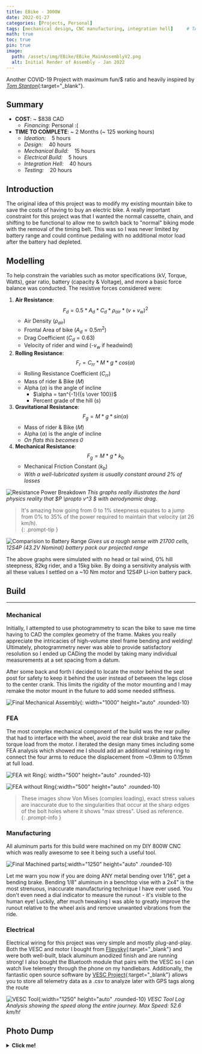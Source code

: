 ```yaml
---
title: EBike - 3000W
date: 2022-01-27 
categories: [Projects, Personal]
tags: [mechanical design, CNC manufacturing, integration hell]     # TAG names should always be lowercase
math: true
toc: true
pin: true
image:
  path: /assets/img/EBike/EBike_MainAssemblyV2.png
  alt: Initial Render of Assembly - Jan 2022
---
```


Another COVID-19 Project with maximum fun/$ ratio and heavily inspired by [*Tom Stanton*](https://www.youtube.com/watch?v=1pm1RtCuE3A&ab_channel=TomStanton){:target="_blank"}.

## Summary
- **COST**: ~ $838 CAD
    + *Financing:* Personal :(
- **TIME TO COMPLETE**: ~ 2 Months (~ 125 working hours)
    + *Ideation:* &nbsp;&nbsp; 5 hours
    + *Design:* &nbsp;&nbsp; 40 hours
    + *Mechanical Build:* &nbsp;&nbsp; 15 hours
    + *Electrical Build:* &nbsp;&nbsp; 5 hours
    + *Integration Hell:* &nbsp;&nbsp; 40 hours
    + *Testing:* &nbsp;&nbsp; 20 hours  
<!-- &nbsp; is to add some "tab" spaces -->

## Introduction
The original idea of this project was to modify my existing mountain bike to save the costs of having to buy an electric bike. A really important constraint for this project was that I wanted the normal cassette, chain, and shifting to be functional to allow me to switch back to "normal" biking mode with the removal of the timing belt. This was so I was never limited by battery range and could continue pedaling with no additional motor load after the battery had depleted.
## Modelling
To help constrain the variables such as motor specifications (kV, Torque, Watts), gear ratio, battery (capacity & Voltage), and more a basic force balance was conducted. The resistive forces considered were:


1. **Air Resistance**:  $$F_d = 0.5*A_d*C_d*\rho _{air}*(v+v_w)^2$$
    * Air Density ($\rho _{air}$)
    * Frontal Area of bike ($A_d = 0.5 m^2$)
    * Drag Coefficient ($C_d = 0.63$)
    * Velocity of rider and wind (-$v_w$ if headwind)
2. **Rolling Resistance**:  $$F_r = C_{rr}*M*g*cos(\alpha)$$
    * Rolling Resistance Coefficient ($C_{rr}$)
    * Mass of rider & Bike ($M$)
    * Alpha ($\alpha$) is the angle of incline
      * $\alpha = tan^{-1}({s \over 100})$
      * Percent grade of the hill ($s$)
3. **Gravitational Resistance**:  $$F_g = M*g*sin(\alpha)$$
    * Mass of rider & Bike ($M$)
    * Alpha ($\alpha$) is the angle of incline
    * *On flats this becomes 0*
4. **Mechanical Resistance**:  $$F_g = M*g*k_b$$
    * Mechanical Friction Constant ($k_b$)
    * *With a well-lubricated system is usually constant around 2% of losses*




![Resistance Power Breakdown](/assets/img/EBike/E-Bike%20Simulation_%20Power%20required%20to%20overcome%20resistance%20forces.png)
_This graphs really illustrates the hard physics reality that $P \propto v^3 $ with aerodynamic drag._


> It's amazing how going from 0 to 1% steepness equates to a jump from 0% to 35% of the power required to maintain that velocity (at 26 km/h).  
{: .prompt-tip }


![Comparision to Battery Range](/assets/img/EBike/E-Bike%20Simulation_%20Battery%20Range%20%5Bkm%5D%20and%20Motor%20Power%20(F_v)%20%5BW%5D%20(2).png)
_Gives us a rough sense with 21700 cells, 12S4P (43.2V Nominal) battery pack our projected range_


The above graphs were simulated with no head or tail wind, 0% hill steepness, 82kg rider, and a 15kg bike. By doing a sensitivity analysis with all these values I settled on a ~10 Nm motor and 12S4P Li-ion battery pack.






## Build
___
### Mechanical
Initially, I attempted to use photogrammetry to scan the bike to save me time having to CAD the complex geometry of the frame. Makes you really appreciate the intricacies of high-volume steel frame bending and welding! Ultimately, photogrammetry never was able to provide satisfactory resolution so I ended up CADing the model by taking many individual measurements at a set spacing from a datum.


After some back and forth I decided to locate the motor behind the seat post for safety to keep it behind the user instead of between the legs close to the center crank. This limits the rigidity of the motor mounting and I may remake the motor mount in the future to add some needed stiffness.


![Final Mechanical Assembly](/assets/img/EBike/20220504_130838%20(1).jpg){: width="1000" height="auto" .rounded-10}


### FEA
The most complex mechanical component of the build was the rear pulley that had to interface with the wheel, avoid the rear disk brake and take the torque load from the motor. I iterated the design many times including some FEA analysis which showed me I should add an additional retaining ring to connect the four arms to reduce the displacement from ~0.9mm to 0.15mm at full load.


![FEA wit Ring](/assets/img/EBike/Screenshot%202023-06-15%20150943.png){: width="500" height="auto" .rounded-10}


![FEA without Ring](/assets/img/EBike/Screenshot%202023-06-15%20160237.png){:width="500" height="auto" .rounded-10}


> These images show Von Mises (complex loading), exact stress values are inaccurate due to the singularities that occur at the sharp edges of the bolt holes where it shows "max stress". Used as reference.  
{: .prompt-info }




### Manufacturing
All aluminum parts for this build were machined on my DIY 800W CNC which was really awesome to see it being such a useful tool.


![Final Machined parts](/assets/img/EBike/20220123_211849.jpg){:width="1250" height="auto" .rounded-10}


Let me warn you now if you are doing ANY metal bending over 1/16", get a bending brake. Bending 1/8" aluminum in a benchtop vise with a 2x4" is the most strenuous, inaccurate manufacturing technique I have ever used. You don't even need a dial indicator to measure the runout - it's visible to the human eye! Luckily, after much tweaking I was able to greatly improve the runout relative to the wheel axis and remove unwanted vibrations from the ride.  


### Electrical
Electrical wiring for this project was very simple and mostly plug-and-play. Both the VESC and motor I bought from [Flipysky](https://flipsky.net/collections/e-skateboard){:target="_blank"} and were both well-built, black aluminum anodized finish and are running strong! I also bought the Bluetooth module that pairs with the VESC so I can watch live telemetry through the phone on my handlebars. Additionally, the fantastic open source software by [VESC Project](https://vesc-project.com/vesc_tool){:target="_blank"} allows you to store all telemetry data as a .csv to analyze later with GPS tags along the route


![VESC Tool](/assets/img/EBike/ezgif.com-video-to-gif%20(9).gif){:width="1250" height="auto" .rounded-10} _VESC Tool Log Analysis showing the speed along the entire journey. Max Speed: 52.6 km/h!_



## Photo Dump
<details> 
<summary><strong>Click me!</strong></summary>
{% include embed/youtube.html id='A13v02az2YM' %}
{% include embed/youtube.html id='lrNARJL0Kxs' %}
</details>